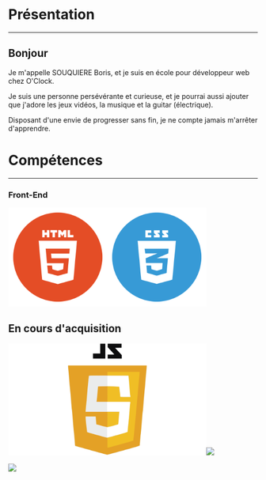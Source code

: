 

# Présentation

---

## Bonjour
 
 Je m'appelle SOUQUIERE Boris, et je suis en école pour développeur web chez O'Clock.
 
 Je suis une personne persévérante et curieuse, et je pourrai aussi ajouter que j'adore les jeux vidéos, la musique et la guitar (électrique).
 
 Disposant d'une envie de progresser sans fin, je ne compte jamais m'arrêter d'apprendre. 


# Compétences

---

### Front-End 


<img src="html.png" width="200" height="auto"><img src="css.png" width="200" height="auto">


## En cours d'acquisition

<img src="JavaScript-Logo.png" width="400" height="auto"><img src="PHP-Logo.png" width="400" height="auto">

<img src="Bootstrap_logo.svg-.png" width="400" height="auto">
